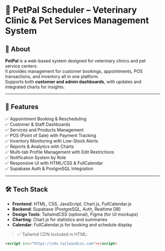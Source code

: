 # 🐾 PetPal Scheduler – Veterinary Clinic & Pet Services Management System

## 📌 About
**PetPal** is a web-based system designed for veterinary clinics and pet service centers.  
It provides management for customer bookings, appointments, POS transactions, and inventory all in one platform.  
Supports both **customer and admin dashboards**, with updates and integrated charts for insights.

---

## 🚀 Features
✅ Appointment Booking & Rescheduling  
✅ Customer & Staff Dashboards  
✅ Services and Products Management  
✅ POS (Point of Sale) with Payment Tracking  
✅ Inventory Monitoring with Low-Stock Alerts  
✅ Reports & Analytics with Charts  
✅ Multi-tab Profile Management with Edit Restrictions  
✅ Notification System by Role  
✅ Responsive UI with HTML/CSS & FullCalendar  
✅ Supabase Auth & PostgreSQL Integration  

---

## 🛠 Tech Stack

- **Frontend**: HTML, CSS, JavaScript, Chart.js, FullCalendar.js  
- **Backend**: Supabase (PostgreSQL, Auth, Realtime DB)  
- **Design Tools**: TailwindCSS (optional), Figma (for UI mockups)  
- **Charting**: Chart.js for statistics and summaries  
- **Calendar**: FullCalendar.js for booking and schedule display

> ✅ Tailwind CDN Included in HTML:  
```html
<script src="https://cdn.tailwindcss.com"></script>
